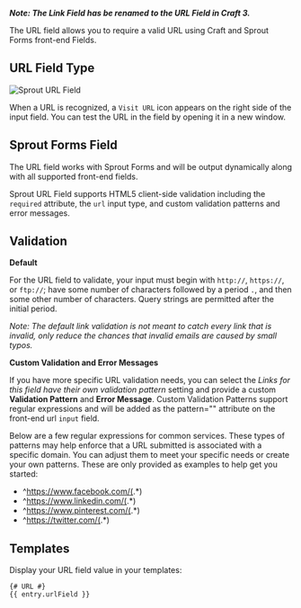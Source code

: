 **_Note: The Link Field has be renamed to the URL Field in Craft 3._**

The URL field allows you to require a valid URL using Craft and Sprout Forms front-end Fields.

## URL Field Type

![Sprout URL Field]({asset:2267:url})

When a URL is recognized, a `Visit URL` icon appears on the right side of the input field. You can test the URL in the field by opening it in a new window.

## Sprout Forms Field

The URL field works with Sprout Forms and will be output dynamically along with all supported front-end fields.

Sprout URL Field supports HTML5 client-side validation including the `required` attribute, the `url` input type, and custom validation patterns and error messages.

## Validation

**Default**

For the URL field to validate, your input must begin with `http://`, `https://`, or `ftp://`; have some number of characters followed by a period  `.`, and then some other number of characters. Query strings are permitted after the initial period.  

_Note: The default link validation is not meant to catch every link that is invalid, only reduce the chances that invalid emails are caused by small typos._

**Custom Validation and Error Messages**

If you have more specific URL validation needs, you can select the _Links for this field have their own validation pattern_ setting and provide a custom **Validation Pattern** and **Error Message**.  Custom Validation Patterns support regular expressions and will be added as the pattern="" attribute on the front-end url `input` field.

Below are a few regular expressions for common services. These types of patterns may help enforce that a URL submitted is associated with a specific domain. You can adjust them to meet your specific needs or create your own patterns. These are only provided as examples to help get you started:

- ^https://www.facebook.com/(.*)
- ^https://www.linkedin.com/(.*)
- ^https://www.pinterest.com/(.*)
- ^https://twitter.com/(.*)

## Templates

Display your URL field value in your templates:

``` twig
{# URL #}
{{ entry.urlField }}
```